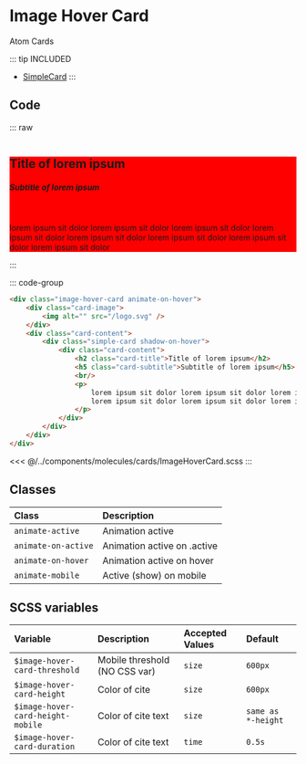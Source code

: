 # Image Hover Card
<Badge type="tip">Atom</Badge> <Badge type="info">Cards</Badge>

::: tip INCLUDED
- [SimpleCard](/molecules/cards/SimpleCard.md)
:::

## Code

::: raw
<div class="dev-section">
    <div class="image-hover-card animate-on-hover">
        <div class="card-image">
            <img alt="" src="/logo.svg" />
        </div>
        <div class="card-content">
            <div class="simple-card shadow-on-hover" style="background: red">
                <div class="card-content">
                    <h2 class="card-title">Title of lorem ipsum</h2>
                    <h5 class="card-subtitle">Subtitle of lorem ipsum</h5>
                    <br/>
                    <p>
                        lorem ipsum sit dolor lorem ipsum sit dolor lorem ipsum sit dolor lorem ipsum sit dolor
                        lorem ipsum sit dolor lorem ipsum sit dolor lorem ipsum sit dolor lorem ipsum sit dolor
                    </p>
                </div>
            </div>
        </div>
    </div>
</div>
:::

::: code-group
``` html
<div class="image-hover-card animate-on-hover">
    <div class="card-image">
        <img alt="" src="/logo.svg" />
    </div>
    <div class="card-content">
        <div class="simple-card shadow-on-hover">
            <div class="card-content">
                <h2 class="card-title">Title of lorem ipsum</h2>
                <h5 class="card-subtitle">Subtitle of lorem ipsum</h5>
                <br/>
                <p>
                    lorem ipsum sit dolor lorem ipsum sit dolor lorem ipsum sit dolor lorem ipsum sit dolor
                    lorem ipsum sit dolor lorem ipsum sit dolor lorem ipsum sit dolor lorem ipsum sit dolor
                </p>
            </div>
        </div>
    </div>
</div>
```
<<< @/../components/molecules/cards/ImageHoverCard.scss
:::

## Classes

| Class                  | Description                 |
|:-----------------------|:----------------------------|
| `animate-active`       | Animation active            |
| `animate-on-active`    | Animation active on .active |
| `animate-on-hover`     | Animation active on hover   |
| `animate-mobile`       | Active (show) on mobile     |

## SCSS variables

| Variable                          | Description                    | Accepted Values | Default            |
|:----------------------------------|:-------------------------------|:----------------|:-------------------|
| `$image-hover-card-threshold`     | Mobile threshold (NO CSS var)  | `size`          | `600px`            |
| `$image-hover-card-height`        | Color of cite                  | `size`          | `600px`            |
| `$image-hover-card-height-mobile` | Color of cite text             | `size`          | `same as *-height` |
| `$image-hover-card-duration`      | Color of cite text             | `time`          | `0.5s`             |

<style lang="scss">
@use "docs/theme.scss" as theme;
@use "components/molecules/cards/SimpleCard.scss";
@use "components/molecules/cards/ImageHoverCard.scss";
</style>
